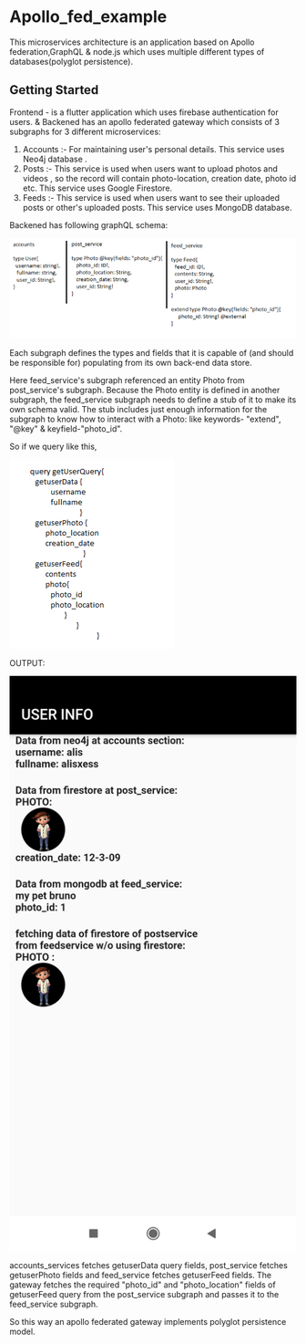 # Apollo_fed_example

This microservices architecture is an application based on Apollo federation,GraphQL & node.js which uses multiple different types of databases(polyglot persistence).

## Getting Started
Frontend - is a flutter application which uses firebase authentication for users.
&
Backened has an apollo federated gateway which consists of 3 subgraphs for 3 different microservices:
1) Accounts :- For maintaining user's personal details. This service uses Neo4j database .
2) Posts :- This service is used when users want to upload photos and videos , so the record will contain photo-location, creation date, photo id etc. This service uses Google                 Firestore.
3) Feeds :- This service is used when users want to see their uploaded posts or other's uploaded posts. This service uses MongoDB database. 

Backened has following graphQL schema:

![](assets/images/g_img.png)

Each subgraph defines the types and fields that it is capable of (and should be responsible for) populating from its own back-end data store.

Here feed_service's subgraph referenced an entity Photo from post_service's subgraph. 
Because the Photo entity is defined in another subgraph, the feed_service subgraph needs to define a stub of it to make its own schema valid. The stub includes just enough 
information for the subgraph to know how to interact with a Photo: like keywords- "extend", "@key" & keyfield-"photo_id".

So if we query like this,

![](assets/images/query.png)
 
 
 OUTPUT:
 
 ![](assets/images/out_img.png)
 
 accounts_services fetches getuserData query fields, post_service fetches getuserPhoto fields and feed_service fetches getuserFeed fields.
 The gateway fetches the required "photo_id" and "photo_location" fields of getuserFeed query from the post_service subgraph and passes it to the feed_service subgraph.
 
 So this way an apollo federated gateway implements polyglot persistence model.









